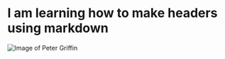 # I am learning how to make headers using markdown

![Image of Peter Griffin](https://upload.wikimedia.org/wikipedia/en/c/c2/Peter_Griffin.png)
